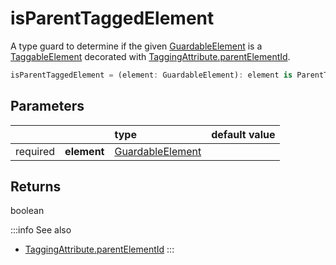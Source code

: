 # isParentTaggedElement

A type guard to determine if the given [GuardableElement](/tracking/api-reference/definitions/GuardableElement.md) is a [TaggableElement](/tracking/api-reference/definitions/TaggableElement.md) decorated with [TaggingAttribute.parentElementId](/tracking/api-reference/definitions/TaggingAttribute.md#taggingattributeparentelementid).

```typescript
isParentTaggedElement = (element: GuardableElement): element is ParentTaggedElement => boolean
```

## Parameters
|          |             | type                                                                        | default value
| :-:      | :--         | :--                                                                         | :--           
| required | **element** | [GuardableElement](/tracking/api-reference/definitions/GuardableElement.md) |

## Returns
boolean

:::info See also
- [TaggingAttribute.parentElementId](/tracking/api-reference/definitions/TaggingAttribute.md#taggingattributeparentelementid)
:::
